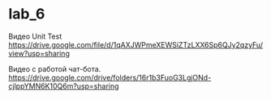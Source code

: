 # lab_6
Видео Unit Test https://drive.google.com/file/d/1qAXJWPmeXEWSiZTzLXX6Sp6QJy2qzyFu/view?usp=sharing

Видео с работой чат-бота. https://drive.google.com/drive/folders/16r1b3FuoG3LgjONd-cjlppYMN6K10Q6m?usp=sharing
